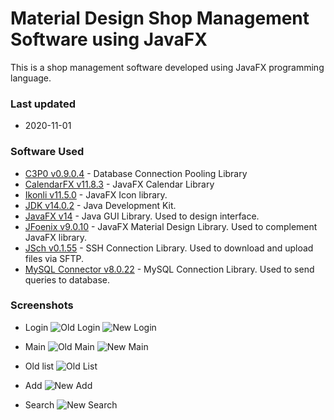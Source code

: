 # Material Design Shop Management Software using JavaFX
This is a shop management software developed using JavaFX programming language.   
### Last updated
* 2020-11-01

### Software Used
  * [C3P0 v0.9.0.4](https://github.com/swaldman/c3p0) - Database Connection Pooling Library
  * [CalendarFX v11.8.3](https://github.com/dlsc-software-consulting-gmbh/CalendarFX) - JavaFX Calendar Library
  * [Ikonli v11.5.0](https://github.com/kordamp/ikonli) - JavaFX Icon library.
  * [JDK v14.0.2](https://github.com/openjdk/jdk) - Java Development Kit.
  * [JavaFX v14](https://github.com/openjdk/jfx) - Java GUI Library. Used to design interface.
  * [JFoenix v9.0.10](https://github.com/jfoenixadmin/JFoenix) - JavaFX Material Design Library. Used to complement JavaFX library.
  * [JSch v0.1.55](https://github.com/is/jsch) - SSH Connection Library. Used to download and upload files via SFTP.
  * [MySQL Connector v8.0.22](https://github.com/mysql/mysql-connector-j) - MySQL Connection Library. Used to send queries to database.

### Screenshots
* Login
![Old Login](https://imgur.com/fodSYzQ.png)
![New Login](https://imgur.com/14H8ORR.png)

* Main
![Old Main](https://imgur.com/mWtFuA6.png)
![New Main](https://imgur.com/2Y7oQqR.png)

* Old list
![Old List](https://imgur.com/t2HnhJ4.png)

* Add
![New Add](https://imgur.com/2Y7oQqR.png)

* Search
![New Search](https://imgur.com/x7oon6T.png)



